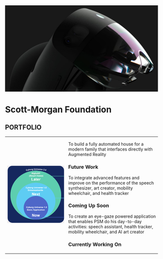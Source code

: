 ![Slide 1 BG](images/roadmap-slide1-bg.png)

# Scott-Morgan Foundation
## PORTFOLIO
<table>
<tr width=100%>
<td width=40%>

![Slide 2 Scope Diagram](images/roadmap-slide2-scope.png)

</td>
<td width=60%>
  
To build a fully automated house for a modern family that interfaces directly with Augmented Reality
### Future Work
  
To integrate advanced features and improve on the performance of the speech synthesizer, art creator, mobility wheelchair, and health tracker 
### Coming Up Soon

To create an eye-gaze powered application that enables PSM do his day-to-day activities: speech assistant, health tracker, mobility wheelchair, and AI art creator
### Currently Working On

</td>
</tr>
</table>
  

